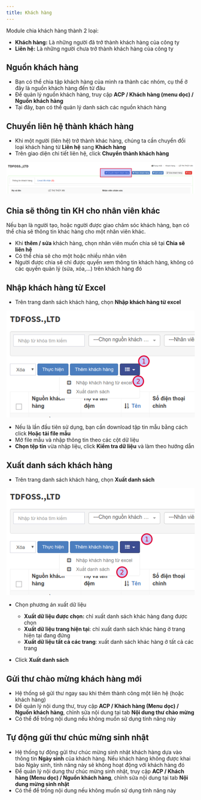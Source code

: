 ```yaml
---
title: Khách hàng
---
```


Module chia khách hàng thành 2 loại:

- **Khách hàng:** Là những người đã trở thành khách hàng của công ty
- **Liên hệ:** Là những người chưa trở thành khách hàng của công ty

##  Nguồn khách hàng

- Bạn có thể chia tập khách hàng của mình ra thành các nhóm, cụ thể ở đây là nguồn khách hàng đến từ đâu
- Để quản lý nguồn khách hàng, truy cập **ACP / Khách hàng (menu dọc) / Nguồn khách hàng**
- Tại đây, bạn có thể quản lý danh sách các nguồn khách hàng

## Chuyển liên hệ thành khách hàng

- Khi một người (liên hệ) trở thành khác hàng, chúng ta cần chuyển đổi loại khách hàng từ **Liên hệ** sang **Khách hàng**
- Trên giao diện chi tiết liên hệ, click **Chuyển thành khách hàng**

![](/images/chuyen-lien-he-thanh-khach-hang.png)

## Chia sẽ thông tin KH cho nhân viên khác

Nếu bạn là người tạo, hoặc người được giao chăm sóc khách hàng, bạn có thể chia sẽ thông tin khác hàng cho một nhân viên khác.

- Khi **thêm / sửa** khách hàng, chọn nhân viên muốn chia sẽ tại **Chia sẽ liên hệ**
- Có thể chia sẽ cho một hoặc nhiều nhân viên
- Người được chia sẽ chỉ được quyền xem thông tin khách hàng, không có các quyền quản lý (sửa, xóa,...) trên khách hàng đó

## Nhập khách hàng từ Excel

- Trên trang danh sách khách hàng, chọn **Nhập khách hàng từ excel**

![](/images/nhap-khach-hang-tu-excel.png)

- Nếu là lần đầu tiên sử dụng, bạn cần download tập tin mẫu bằng cách click **Hoặc tải file mẫu**
- Mở file mẫu và nhập thông tin theo các cột dữ liệu
- **Chọn tệp tin** vừa nhập liệu, click **Kiểm tra dữ liệu** và làm theo hướng dẫn

## Xuất danh sách khách hàng

- Trên trang danh sách khách hàng, chọn **Xuất danh sách**

![](/images/xuat-danh-sach-khach-hang.png)

- Chọn phương án xuất dữ liệu
	- **Xuất dữ liệu được chọn:** chỉ xuất danh sách khác hàng đang được chọn
	- **Xuất dữ liệu trang hiện tại**: chỉ xuất danh sách khác hàng ở trang hiện tại đang đứng
	- **Xuất dữ liệu tất cả các trang**: xuất danh sách khác hàng ở tất cả các trang
	
- Click **Xuất danh sách**

## Gửi thư chào mừng khách hàng mới

- Hệ thống sẽ gửi thư ngay sau khi thêm thành công một liên hệ (hoặc khách hàng)
- Để quản lý nội dung thư, truy cập **ACP / Khách hàng (Menu dọc) / Nguồn khách hàng**, chỉnh sửa nội dung tại tab **Nội dung thư chào mừng**
- Có thể để trống nội dung nếu không muốn sử dụng tính năng này

## Tự động gửi thư chúc mừng sinh nhật
- Hệ thống tự động gửi thư chúc mừng sinh nhật khách hàng dựa vào thông tin **Ngày sinh** của khách hàng. Nếu khách hàng không được khai báo Ngày sinh, tính năng này sẽ không hoạt động với khách hàng đó
- Để quản lý nội dung thư chúc mừng sinh nhật, truy cập **ACP / Khách hàng (Menu dọc) / Nguồn khách hàng**, chỉnh sửa nội dung tại tab **Nội dung mừng sinh nhật**
- Có thể để trống nội dung nếu không muốn sử dụng tính năng này
